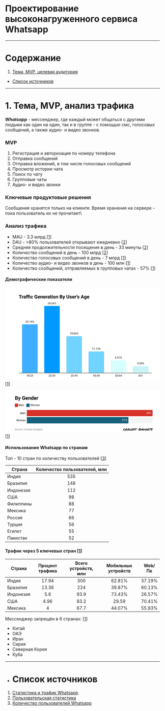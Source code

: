 # Проектирование высоконагруженного сервиса Whatsapp
***

# Содержание
1. [Тема, MVP, целевая аудитория](#1-тема-mvp-анализ-трафика)
- [Список источников](#список-источников)

***

# 1. Тема, MVP, анализ трафика
***Whatsapp*** - мессенджер, где каждый может общаться с другими людьми как один на один, так и в группе - с помощью смс, голосовых сообщений, а также аудио- и видео звонков.

### MVP
1. Регистрация и авторизация по номеру телефона
2. Отправка сообщений
3. Отправка вложений, в том числе голосовых сообщений
4. Просмотр истории чата
5. Поиск по чату
6. Групповые чаты
7. Аудио- и видео звонки

### Ключевые продуктовые решения
Сообщения хранятся только на клиенте. Время хранения на сервере - пока пользователь их не прочитает\


### Анализ трафика
- MAU - 3.3 млрд [[1]]
- DAU - >80% пользователей открывают ежедневно [[2]]
- Средняя продолжительности посещения в день - 33 минуты [[2]]
- Количество сообщений в день - 100 млрд [[2]]
- Количество голосовых сообщений в день - 7 млрд [[1]]
- Количество аудио- и видео звонков в день - 100 млн [[1]] 
- Количество сообщений, отправляемых в групповых чатах - 57% [[1]] 

#### Демографические показатели
![Демография](img/Демография.png) [[1]]

![Гендер](img/Гендер.png) [[1]]

#### Использование Whatsapp по странам
Топ - 10 стран по количеству пользователей [[3]]

| Страна    | Количество пользователей, млн |
|-----------|:-----------------------------:|
| Индия     |              535              |
| Бразилия  |              148              |
| Индонезия |              112              |
| США       |              98               |
| Филиппины |              88               |
| Мексика   |              77               |
| Россия    |              66               |
| Турция    |              56               |
| Египет    |              55               |
| Пакистан  |              52               |

#### Трафик через 5 ключевых стран [[1]]
| Страна    | Процент трафика | Всего устройств, млн | Мобильных устройств | Web/Пк |
|-----------|:---------------:|:--------------------:|:-------------------:|:------:|
| Индия     |      17.94      |         300          |       62.81%        | 37.19% |
| Бразилия  |      13.36      |         224          |       39.87%        | 60.13% |
| Индонезия |       5.6       |         93.9         |       73.43%        | 26.57% |
| США       |      4.96       |         83.2         |        29.59        | 70.41% |
| Мексика   |        4        |         67.7         |       44.07%        | 55.93% |

Мессенджер запрещён в 6 странах: [[1]]
- Китай
- ОАЭ
- Иран
- Сирия 
- Северная Корея
- Куба

***

[1]: https://www.coolest-gadgets.com/whatsapp-statistics/
[2]: https://learn.rasayel.io/en/blog/whatsapp-user-statistics/
[3]: https://aitechtonic.com/whatsapp-statistics/

- # Список источников
1. [Статистика и трафик Whatsapp][1]
2. [Пользовательская статистика][2]
3. [Количество пользователей Whatsapp][3]


